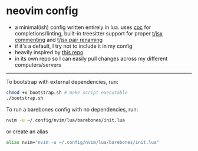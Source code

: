 # neovim config

- a minimal(ish) config written entirely in lua. uses [coc](https://github.com/neoclide/coc.nvim) for completions/linting, built-in treesitter support for proper [t/jsx commenting](https://github.com/JoosepAlviste/nvim-ts-context-commentstring) and [t/jsx pair renaming](https://github.com/windwp/nvim-ts-autotag)
- if it's a default, I try not to include it in my config
- heavily inspired by [this repo](https://github.com/LunarVim/Neovim-from-scratch)
- in its own repo so I can easily pull changes across my different computers/servers

---

To bootstrap with external dependencies, run:

```bash
chmod +x bootstrap.sh # make script executable
./bootstrap.sh
```

To run a barebones config with no dependencies, run:

```bash
nvim -u ~/.config/nvim/lua/barebones/init.lua
```

or create an alias

```bash
alias nvim="nvim -u ~/.config/nvim/lua/barebones/init.lua"
```

<!--
todo:
- folding the level below where you fold
-->
